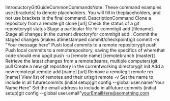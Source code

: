 IntroductoryGitGuideCommonCommandsNote​: 
These command examples use [brackets] to denote placeholders. 
You will fill in theplaceholders, and not use brackets in the final command.
DescriptionCommand
Clone a repository from a remote git clone [url]
Check the status of a git repositorygit status
Stage a particular file for commitgit add [filename]
Stage all changes in the current directoryfor commitgit add .
Commit the staged changes (makes atimestamped commit/checkpoint)git commit -m "Your message here"
Push local commits to a remote repositorygit push
Push local commits to a remoterepository, saving the specifics of wherethat code should end upgit push -u [remote name] [remotebranch (master)]
Retrieve the latest changes from a remote(teams, multiple computers)git pull
Create a new git repository in the currentworking directorygit init
Add a new remotegit remote add [name] [url]
Remove a remotegit remote rm [name]
View list of remotes and their urlsgit remote -v
Set the name to include in all futurecommits (initial setup)git config --global user.name"Your Name Here"
Set the email address to include in allfuture commits (initial setup)git config --global user.email"yourEmailHere@something.com
